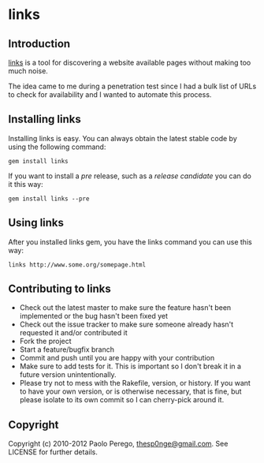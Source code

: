 # links

## Introduction

[links](https://github.com/thesp0nge/links) is a tool for discovering a website
available pages without making too much noise.

The idea came to me during a penetration test since I had a bulk list of URLs
to check for availability and I wanted to automate this process.

## Installing links

Installing links is easy. You can always obtain the latest stable code by using the following command: 

``` 
gem install links
```

If you want to install a _pre_ release, such as a _release candidate_ you can do it this way:
```
gem install links --pre
```

## Using links

After you installed links gem, you have the links command you can use this way:

```
links http://www.some.org/somepage.html
```

## Contributing to links
 
* Check out the latest master to make sure the feature hasn't been implemented
  or the bug hasn't been fixed yet
* Check out the issue tracker to make sure someone already hasn't requested it
  and/or contributed it
* Fork the project
* Start a feature/bugfix branch
* Commit and push until you are happy with your contribution
* Make sure to add tests for it. This is important so I don't break it in a
  future version unintentionally.
* Please try not to mess with the Rakefile, version, or history. If you want to
  have your own version, or is otherwise necessary, that is fine, but please
  isolate to its own commit so I can cherry-pick around it.

## Copyright

Copyright (c) 2010-2012 Paolo Perego, <thesp0nge@gmail.com>. See LICENSE for
further details.

